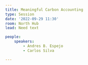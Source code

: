 ```yaml
---
title: Meaningful Carbon Accounting
type: Session
date: '2022-09-29 11:30'
room: North Hub
lead: Need text

people:
    speakers:
        - Andres B. Espejo
        - Carlos Silva

---
```

